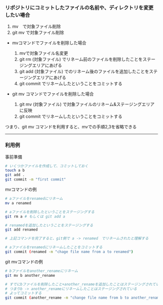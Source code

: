 ### リポジトリにコミットしたファイルの名前や、ディレクトリを変更したい場合

1. mv　で対象ファイル削除
2. git mv で対象ファイル削除

- mvコマンドでファイルを削除した場合

    1. mvで対象ファイル名変更
    2. git rm (対象ファイル) でリネーム前のファイルを削除したことをステージングエリアにあげる
    3. git add (対象ファイル) でのリネーム後のファイルを追加したことをステージングエリアにあげる
    3. git commit でリネームしたということをコミットする


- git mv コマンドでファイルを削除した場合

    1. git mv (対象ファイル) で対象ファイルのリネーム&ステージングエリアに反映
    2. git commit でリネームしたということをコミットする

つまり、git mv コマンドを利用すると、mvでの手順2,3を省略できる

---

### 利用例

事前準備
```bash
# いくつかファイルを作成して、コミットしておく
touch a b
git add .
git commit -m "first commit"
```

mvコマンドの例
```bash
# aファイルをrenamedにリネーム
mv a renamed

# aファイルを削除したということをステージングする
git rm a # もしくは git add a

# renamedを追加したということをステージングする
git add renamed

# 上記コマンドを完了すると、git側で a -> renamed　でリネームされたと理解する

# aファイルをrenamedにリネームしたことをコミットする
git commit (renamed -m "chage file name from a to renamed")
```

git mvコマンドの例
```bash
# bファイルをanother_renameにリネーム
git mv b another_rename

# すでにbファイルを削除したこと+another_renameを追加したことはステージングされている
# つまりb -> another_renameにリネームしたことはステージングされている
# よってコミットする
git commit (another_rename -m "change file name from b to another_rename")
```